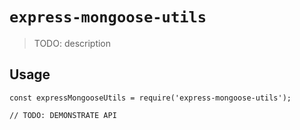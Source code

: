 # `express-mongoose-utils`

> TODO: description

## Usage

```
const expressMongooseUtils = require('express-mongoose-utils');

// TODO: DEMONSTRATE API
```
